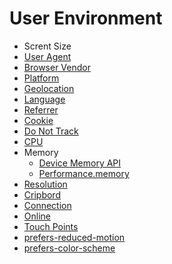 # User Environment

- Scrent Size
- [User Agent](https://developer.mozilla.org/en-US/docs/Web/API/NavigatorID/userAgent)
- [Browser Vendor](https://developer.mozilla.org/en-US/docs/Web/API/Navigator/vendor)
- [Platform](https://developer.mozilla.org/en-US/docs/Web/API/NavigatorID/platform)
- [Geolocation](https://developer.mozilla.org/en-US/docs/Web/API/Geolocation/getCurrentPosition)
- [Language](https://developer.mozilla.org/en-US/docs/Web/API/NavigatorLanguage/language)
- [Referrer](https://developer.mozilla.org/en-US/docs/Web/API/Document/referrer)
- [Cookie](https://developer.mozilla.org/en-US/docs/Web/API/Document/cookie)
- [Do Not Track](https://developer.mozilla.org/en-US/docs/Web/API/Navigator/doNotTrack)
- [CPU](https://developer.mozilla.org/en-US/docs/Web/API/NavigatorConcurrentHardware/hardwareConcurrency)
- Memory
  - [Device Memory API](https://developer.mozilla.org/en-US/docs/Web/API/Device_Memory_API)
  - [Performance.memory](https://developer.mozilla.org/en-US/docs/Web/API/Performance/memory)
- [Resolution](https://developer.mozilla.org/en-US/docs/Web/API/Window/devicePixelRatio)
- [Cripbord](https://developer.mozilla.org/en-US/docs/Web/API/Navigator/clipboard)
- [Connection](https://developer.mozilla.org/en-US/docs/Web/API/Navigator/connection)
- [Online](https://developer.mozilla.org/en-US/docs/Web/API/NavigatorOnLine/onLine)
- [Touch Points](https://developer.mozilla.org/en-US/docs/Web/API/Navigator/maxTouchPoints)
- [prefers-reduced-motion](https://developer.mozilla.org/en-US/docs/Web/CSS/@media/prefers-reduced-motion)
- [prefers-color-scheme](https://developer.mozilla.org/en-US/docs/Web/CSS/@media/prefers-color-scheme)

